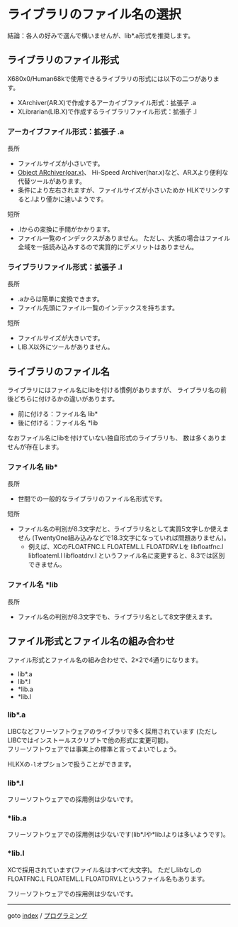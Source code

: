 # ライブラリのファイル名の選択

結論：各人の好みで選んで構いませんが、lib\*.a形式を推奨します。

## ライブラリのファイル形式

X680x0/Human68kで使用できるライブラリの形式には以下の二つがあります。
* XArchiver(AR.X)で作成するアーカイブファイル形式：拡張子 .a
* XLibrarian(LIB.X)で作成するライブラリファイル形式：拡張子 .l

### アーカイブファイル形式：拡張子 .a

長所
* ファイルサイズが小さいです。
* [Object ARchiver(oar.x)](http://retropc.net/x68000/software/develop/ar/oar/)、
  Hi-Speed Archiver(har.x)など、AR.Xより便利な代替ツールがあります。
* 条件により左右されますが、ファイルサイズが小さいためか
  HLKでリンクすると.lより僅かに速いようです。

短所
* .lからの変換に手間がかかります。
* ファイル一覧のインデックスがありません。
  ただし、大抵の場合はファイル全域を一括読み込みするので実質的にデメリットはありません。

### ライブラリファイル形式：拡張子 .l

長所
* .aからは簡単に変換できます。
* ファイル先頭にファイル一覧のインデックスを持ちます。

短所
* ファイルサイズが大きいです。
* LIB.X以外にツールがありません。

## ライブラリのファイル名

ライブラリにはファイル名にlibを付ける慣例がありますが、
ライブラリ名の前後どちらに付けるかの違いがあります。
* 前に付ける：ファイル名 lib\*
* 後に付ける：ファイル名 \*lib

なおファイル名にlibを付けていない独自形式のライブラリも、
数は多くありませんが存在します。

### ファイル名 lib\*

長所
* 世間での一般的なライブラリのファイル名形式です。

短所
* ファイル名の判別が8.3文字だと、ライブラリ名として実質5文字しか使えません
  (TwentyOne組み込みなどで18.3文字になっていれば問題ありません)。
  * 例えば、XCのFLOATFNC.L FLOATEML.L FLOATDRV.Lを
    libfloatfnc.l libfloateml.l libfloatdrv.l
    というファイル名に変更すると、8.3では区別できません。

### ファイル名 \*lib

長所
* ファイル名の判別が8.3文字でも、ライブラリ名として8文字使えます。

## ファイル形式とファイル名の組み合わせ

ファイル形式とファイル名の組み合わせで、2×2で4通りになります。
* lib\*.a
* lib\*.l
* \*lib.a
* \*lib.l

### lib\*.a

LIBCなどフリーソフトウェアのライブラリで多く採用されています
(ただしLIBCではインストールスクリプトで他の形式に変更可能)。  
フリーソフトウェアでは事実上の標準と言ってよいでしょう。

HLKXの`-l`オプションで扱うことができます。

### lib\*.l

フリーソフトウェアでの採用例は少ないです。

### \*lib.a

フリーソフトウェアでの採用例は少ないです(lib\*.lや\*lib.lよりは多いようです)。

### \*lib.l

XCで採用されています(ファイル名はすべて大文字)。
ただしlibなしのFLOATFNC.L FLOATEML.L FLOATDRV.Lというファイル名もあります。

フリーソフトウェアでの採用例は少ないです。


----
goto [index](../README.md) / [プログラミング](./README.md)
